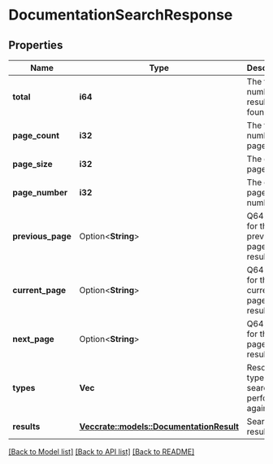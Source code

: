 # DocumentationSearchResponse

## Properties

Name | Type | Description | Notes
------------ | ------------- | ------------- | -------------
**total** | **i64** | The total number of results found | 
**page_count** | **i32** | The total number of pages | 
**page_size** | **i32** | The current page size | 
**page_number** | **i32** | The current page number | 
**previous_page** | Option<**String**> | Q64 value for the previous page of results | [optional]
**current_page** | Option<**String**> | Q64 value for the current page of results | [optional]
**next_page** | Option<**String**> | Q64 value for the next page of results | [optional]
**types** | **Vec<String>** | Resource types the search was performed against | 
**results** | [**Vec<crate::models::DocumentationResult>**](DocumentationResult.md) | Search results | 

[[Back to Model list]](../README.md#documentation-for-models) [[Back to API list]](../README.md#documentation-for-api-endpoints) [[Back to README]](../README.md)


